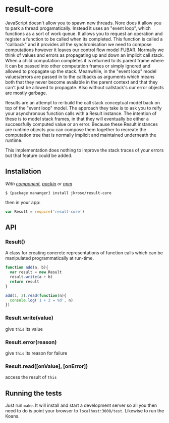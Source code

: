 
# result-core

  JavaScript doesn't allow you to spawn new threads. Nore does it allow you to park a thread progamatically. Instead it uses an "event loop", which functions as a sort of work queue. It allows you to request an operation and register a function to be called when its completed. This function is called a "callback" and it provides all the synchronisation we need to compose computations however it leaves our control flow model FUBAR. Normally we think of values and errors as propagating up and down an implicit call stack. When a child computation completes it is returned to its parent frame where it can be passed into other computation frames or simply ignored and allowed to propagate up the stack. Meanwhile, in the "event loop" model values/errors are passed in to the callbacks as arguments which means both that they never become available in the parent context and that they can't just be allowed to propagate. Also without callstack's our error objects are mostly garbage.

  Results are an attempt to re-build the call stack conceptual model back on top of the "event loop" model. The approach they take is to ask you to reify your asynchronous function calls with a Result instance. The intention of these is to model stack frames, in that they will eventually be either a successfully computed value or an error. Because these Result instances are runtime objects you can compose them together to recreate the computation tree that is normally implicit and maintained underneath the runtime.

  This implementation does nothing to improve the stack traces of your errors but that feature could be added.

## Installation

_With [component](//github.com/component/component), [packin](//github.com/jkroso/packin) or [npm](//github.com/isaacs/npm)_

	$ {package mananger} install jkroso/result-core

then in your app:

```js
var Result = require('result-core')
```

## API

### Result()

  A class for creating concrete representations of function calls which can be manipulated programmatically at run-time.

```js
function add(a, b){
  var result = new Result
  result.write(a + b)
  return result
}

add(1, 2).read(function(n){
  console.log('1 + 2 = %d', n)
})
```

### Result.write(value)

  give `this` its value

### Result.error(reason)

  give `this` its reason for failure

### Result.read([onValue], [onError])

  access the result of `this`

## Running the tests

Just run `make`. It will install and start a development server so all you then need to do is point your browser to `localhost:3000/test`. Likewise to run the Koans.
